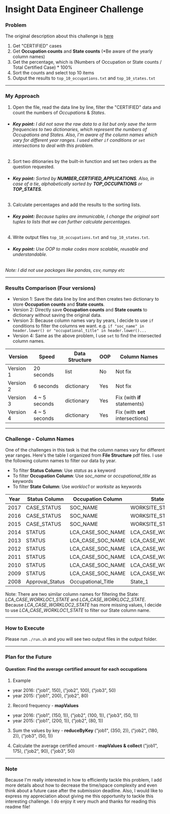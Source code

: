 # Insight Data Engineer Challenge
### Problem
The original description about this challenge is [here](https://github.com/InsightDataScience/h1b_statistics)


1. Get "CERTIFIED" cases
2. Get **Occupation counts** and **State counts** (*Be aware of the yearly column names)
3. Get the percentage, which is (Numbers of Occupation or State counts / Total Certified Case) * 100%
4. Sort the counts and select top 10 items
5. Output the results to ```top_10_occupations.txt``` and ```top_10_states.txt```

---

### My Approach
1. Open the file, read the data line by line, filter the "CERTIFIED" data and count the numbers of *Occupations* & *States*.

  * ###### **Key point:** I did not save the raw data to a list but only save the term frequencies to two dictionaries, which represent the numbers of *Occupations* and *States*. Also, I'm aware of the column names which vary for different year ranges. I used either `if` conditions or `set` intersections to deal with this problem. 

2. Sort two ditionaries by the built-in function and set two orders as the question requested.

  * ###### **Key point:** Sorted by **NUMBER_CERTIFIED_APPLICATIONS**. Also, in case of a tie, alphabetically sorted by **TOP_OCCUPATIONS** or **TOP_STATES**.

3. Calculate percentages and add the results to the sorting lists.

  * ###### **Key point:** Because tuples are immunicable, I change the original sort tuples to lists that we can further calculate percentages.

4. Write output files ```top_10_occupations.txt``` and ```top_10_states.txt```.

  * ###### **Key point:** Use OOP to make codes more scalable, reusable and understandable.

*Note: I did not use packages like pandas, csv, numpy etc*

---


### Results Comparison (Four versions)
* Version 1: Save the data line by line and then creates two dictionary to store **Occupation counts** and **State counts**.
* Version 2: Directly save **Occupation counts** and **State counts** to dictionary without saving the original data. 
* Version 3: Because column names vary by years, I decide to use `if` conditions to filter the columns we want. e.g. `if "soc_name" in header.lower() or "occupational_title" in header.lower()...`
* Version 4: Same as the above problem, I use `set` to find the intersected column names.


| Version  | Speed | Data Structure | OOP | Column Names |
| -------- | -------- | --------- | --------- | --------- | 
| Version 1 | 20 seconds | list | No | Not fix |
| Version 2 | 6 seconds | dictionary | Yes | Not fix |
| Version 3 | 4 ~ 5 seconds | dictionary | Yes | Fix (with **if** statements) |
| Version 4 | 4 ~ 5 seconds | dictionary | Yes | Fix (with **set** intersections) |


---

### Challenge - Column Names
One of the challenges in this task is that the column names vary for different year ranges. Here's the table I organized from **File Structure** pdf files. I use the following column names to filter our data by year.

* To filter **Status Column**: Use *status* as a keyword
* To filter **Occupation Column**: Use *soc_name* or *occupational_title* as keywords
* To filter **State Column**: Use *workloc1* or *worksite* as keywords


| Year  | Status Column | Occupation Column | State Column | Link |
| -------- | -------- | --------- | --------- | -------- |
| 2017 | CASE_STATUS | SOC_NAME | WORKSITE_STATE | [link](https://www.foreignlaborcert.doleta.gov/pdf/PerformanceData/2017/H-1B_FY17_Record_Layout.pdf)
| 2016 | CASE_STATUS | SOC_NAME | WORKSITE_STATE | [link](https://www.foreignlaborcert.doleta.gov/docs/Performance_Data/Disclosure/FY15-FY16/H-1B_FY16_Record_Layout.pdf)  |
| 2015 | CASE_STATUS | SOC_NAME | WORKSITE_STATE | [link](https://www.foreignlaborcert.doleta.gov/docs/py2015q4/H-1B_FY15_Record_Layout.docx)  |
| 2014 | STATUS | LCA_CASE_SOC_NAME | LCA_CASE_WORKLOC1_STATE | [link](https://www.foreignlaborcert.doleta.gov/docs/py2014q4/H1B_FY14_Record_Layout.doc)  |
| 2013 | STATUS | LCA_CASE_SOC_NAME | LCA_CASE_WORKLOC1_STATE | [link](https://www.foreignlaborcert.doleta.gov/docs/lca/LCA_Record_Layout_FY13.doc)  |
| 2012 | STATUS | LCA_CASE_SOC_NAME | LCA_CASE_WORKLOC1_STATE | [link](https://www.foreignlaborcert.doleta.gov/docs/py2012_q4/LCA_Record_Layout_FY12.doc)  |
| 2011 | STATUS | LCA_CASE_SOC_NAME | LCA_CASE_WORKLOC1_STATE | [link](https://www.foreignlaborcert.doleta.gov/pdf/quarter_4_2011/H-1B_Record_Layout_FY11_Q4.doc)  |
| 2010 | STATUS | LCA_CASE_SOC_NAME | LCA_CASE_WORKLOC1_STATE | [link](https://www.foreignlaborcert.doleta.gov/pdf/H-1B_Record_Layout_FY10.doc)  |
| 2009 | STATUS | LCA_CASE_SOC_NAME | LCA_CASE_WORKLOC1_STATE | [link](https://www.foreignlaborcert.doleta.gov/pdf/H1B_Layout_FY09.doc)  |
| 2008 | Approval_Status | Occupational_Title | State_1 | [link](https://www.foreignlaborcert.doleta.gov/pdf/H-1B_Record_Layout_FY08.doc)  |

Note: There are two similar column names for filtering the State: *LCA_CASE_WORKLOC1_STATE* and *LCA_CASE_WORKLOC2_STATE*. Because *LCA_CASE_WORKLOC2_STATE* has more missing values, I decide to use *LCA_CASE_WORKLOC1_STATE* to filter our State column name.



---

### How to Execute
Please run ```./run.sh``` and you will see two output files in the output folder.

---

### Plan for the Future
#### **Question: Find the average certified amount for each occupations**
1. Example
  * year 2016: ("job1", 150), ("job2", 100), ("job3", 50)
  * year 2015: ("job1", 200), ("job2", 80)

2. Record frequency - **mapValues**
  * year 2016: ("job1", (150, 1)), ("job2", (100, 1)), ("job3", (50, 1))
  * year 2015: ("job1", (200, 1)), ("job2", (80, 1))
  

3. Sum the values by key - **reduceByKey**
("job1", (350, 2)), ("job2", (180, 2)), ("job3", (50, 1))

4. Calculate the average certified amount - **mapValues & collect**
("job1", 175), ("job2", 90), ("job3", 50)

---

### Note
Because I'm really interested in how to efficiently tackle this problem, I add more details about how to decrease the time/space complexity and even think about a future case after the submission deadline. Also, I would like to express my appreciation about giving me this opportunity to tackle this interesting challenge. I do enjoy it very much and thanks for reading this readme file!
